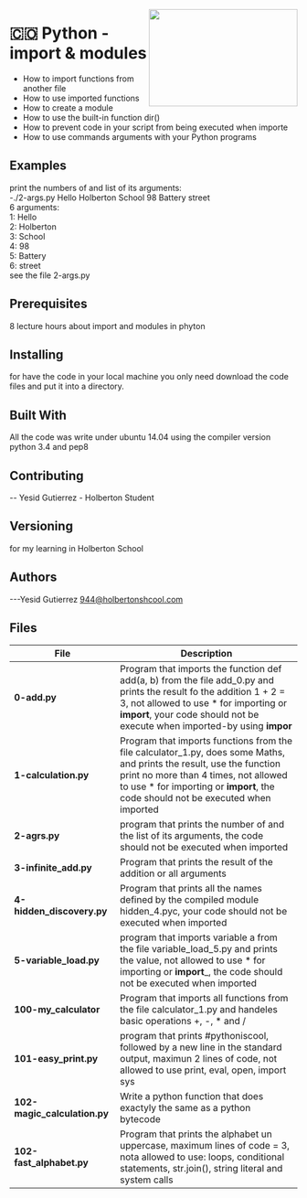 <p>
<img width="260" height="170" src="https://davidjohncoleman.com/wp-djc/wp-content/uploads/2017/06/HBTN-Borderless-CMYK-Logo-Vertical-Color-Black@1200ppi-300x236.png" align="right" >
</p>





# :colombia: Python - import & modules                                          
- How to import functions from another file                                     
- How to use imported functions                                                 
- How to create a module                                                        
- How to use the built-in function dir()                                        
- How to prevent code in your script from being executed when importe           
- How to use commands arguments with your Python programs                       
## Examples                                                                     
                                                                                
print the numbers of and list of its arguments:                                 
-./2-args.py Hello Holberton School 98 Battery street                           
 6 arguments:                                                                   
 1: Hello                                                                       
 2: Holberton                                                                   
 3: School                                                                      
 4: 98                                                                          
 5: Battery                                                                     
 6: street                                                                      
see the file 2-args.py                                                          
## Prerequisites
8 lecture hours about import and modules in phyton                                       
## Installing

for have the code in your local machine you only need download the code files and put it into a directory.
## Built With

All the code was write under ubuntu 14.04 using the compiler version            
python 3.4 and pep8                                                             

## Contributing

-- Yesid Gutierrez - Holberton Student                                          

## Versioning
for my learning in Holberton School

## Authors

---Yesid Gutierrez  944@holbertonshcool.com                                    
                                                                               
## Files

|            File              |             Description                  |
| -----------------------------| ---------------------------------------- |
| **0-add.py**                 | Program that imports the function def add(a, b) from the file add_0.py and prints the result fo the addition 1 + 2 = 3, not allowed to use * for importing or ____import____, your code should not be execute when imported-by using ____impor____|
| **1-calculation.py**         | Program that imports functions from the file calculator_1.py, does some Maths, and prints the result, use the function print no more than 4 times, not allowed to use * for importing or ____import____, the code should not be executed when imported|
| **2-agrs.py**                | program that prints the number of and the list of its arguments, the code should not be executed when imported|
| **3-infinite_add.py**        | Program that prints the result of the addition or all arguments|
| **4-hidden_discovery.py**    | Program that prints all the names defined by the compiled module hidden_4.pyc, your code should not be executed when imported|
| **5-variable_load.py**       | program that imports variable a from the file variable_load_5.py and prints the value, not allowed to use * for importing or ____import_____, the code should not be executed when imported|
| **100-my_calculator**        | Program that imports all functions from the file calculator_1.py and handeles basic operations +, -, * and /|
| **101-easy_print.py**        | program that prints #pythoniscool, followed by a new line in the standard output, maximun 2 lines of code, not allowed to use print, eval, open, import sys|
| **102-magic_calculation.py** | Write a python function that does exactyly the same as a python bytecode|
| **102-fast_alphabet.py**     | Program that prints the alphabet un uppercase, maximum lines of code = 3, nota allowed to use: loops, conditional statements, str.join(), string literal and system calls|